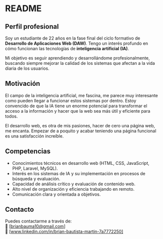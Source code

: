 # README

## Perfil profesional

Soy un estudiante de 22 años en la fase final del ciclo formativo de **Desarrollo de Aplicaciones Web (DAW)**. Tengo un interés profundo en cómo funcionan las tecnologías de **inteligencia artificial (IA)**.

Mi objetivo es seguir aprendiendo y desarrollándome profesionalmente, buscando siempre mejorar la calidad de los sistemas que afectan a la vida diaria de los usuarios.

## Motivación

El campo de la inteligencia artificial, me fascina, me parece muy interesante como pueden llegar a funcionar estos sistemas por dentro. Estoy convencido de que la IA tiene un enorme potencial para transformar el acceso a la información y hacer que la web sea más útil y eficiente para todos.

El desarrollo web, es otra de mis pasiones, hacer de cero una página web, me encanta. Empezar de a poquito y acabar teniendo una página funcional es una satisfacción increíble.

## Competencias

- Conocimientos técnicos en desarrollo web (HTML, CSS, JavaScript, PHP, Laravel, MySQL).
- Interés en los sistemas de IA y su implementación en procesos de búsqueda y evaluación.
- Capacidad de análisis crítico y evaluación de contenido web.
- Alto nivel de organización y eficiencia trabajando en remoto.
- Comunicación clara y orientada a objetivos.

## Contacto

Puedes contactarme a través de:  
📧 [brianbauma10@gmail.com]  
🔗 [www.linkedin.com/in/brian-bautista-martin-7a7772250]
